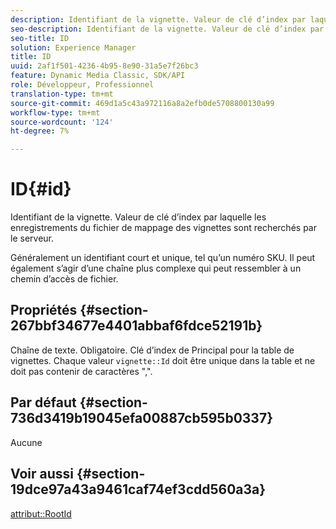 ```yaml
---
description: Identifiant de la vignette. Valeur de clé d’index par laquelle les enregistrements du fichier de mappage des vignettes sont recherchés par le serveur.
seo-description: Identifiant de la vignette. Valeur de clé d’index par laquelle les enregistrements du fichier de mappage des vignettes sont recherchés par le serveur.
seo-title: ID
solution: Experience Manager
title: ID
uuid: 2af1f501-4236-4b95-8e90-31a5e7f26bc3
feature: Dynamic Media Classic, SDK/API
role: Développeur, Professionnel
translation-type: tm+mt
source-git-commit: 469d1a5c43a972116a8a2efb0de5708800130a99
workflow-type: tm+mt
source-wordcount: '124'
ht-degree: 7%

---
```



# ID{#id}

Identifiant de la vignette. Valeur de clé d’index par laquelle les enregistrements du fichier de mappage des vignettes sont recherchés par le serveur.

Généralement un identifiant court et unique, tel qu’un numéro SKU. Il peut également s’agir d’une chaîne plus complexe qui peut ressembler à un chemin d’accès de fichier.

## Propriétés {#section-267bbf34677e4401abbaf6fdce52191b}

Chaîne de texte. Obligatoire. Clé d’index de Principal pour la table de vignettes. Chaque valeur `vignette::Id` doit être unique dans la table et ne doit pas contenir de caractères &quot;,&quot;.

## Par défaut {#section-736d3419b19045efa00887cb595b0337}

Aucune

## Voir aussi {#section-19dce97a43a9461caf74ef3cdd560a3a}

[attribut::RootId](../../../../../ir-api/material-cat/image-rendering-api-ref/c-ir-material-catalog/c-ir-attributes-reference/r-ir-rootid.md#reference-54b42b7125824be593378c1accb70d5a)
